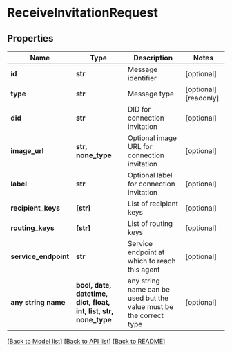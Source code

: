 # ReceiveInvitationRequest


## Properties
Name | Type | Description | Notes
------------ | ------------- | ------------- | -------------
**id** | **str** | Message identifier | [optional] 
**type** | **str** | Message type | [optional] [readonly] 
**did** | **str** | DID for connection invitation | [optional] 
**image_url** | **str, none_type** | Optional image URL for connection invitation | [optional] 
**label** | **str** | Optional label for connection invitation | [optional] 
**recipient_keys** | **[str]** | List of recipient keys | [optional] 
**routing_keys** | **[str]** | List of routing keys | [optional] 
**service_endpoint** | **str** | Service endpoint at which to reach this agent | [optional] 
**any string name** | **bool, date, datetime, dict, float, int, list, str, none_type** | any string name can be used but the value must be the correct type | [optional]

[[Back to Model list]](../README.md#documentation-for-models) [[Back to API list]](../README.md#documentation-for-api-endpoints) [[Back to README]](../README.md)


